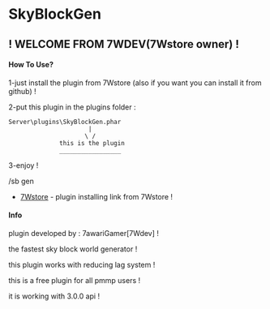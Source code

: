 

# SkyBlockGen
## ! WELCOME FROM 7WDEV(7Wstore owner) !

#### How To Use?
1-just install the plugin from 7Wstore (also if you want you can install it from github) !

2-put this plugin in the plugins folder :
```
Server\plugins\SkyBlockGen.phar
                      |
                     \ /
              this is the plugin
              _________________
```
3-enjoy !

/sb gen <name>





* [7Wstore](#) - plugin installing link from 7Wstore !


#### Info
plugin developed by : 7awariGamer[7Wdev] !

the fastest sky block world generator !

this plugin works with reducing lag system !

this is a free plugin for all pmmp users !

it is working with 3.0.0 api !
